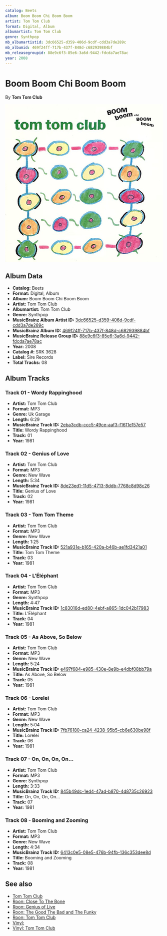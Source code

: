 ```yaml
---
catalog: Beets
album: Boom Boom Chi Boom Boom
artist: Tom Tom Club
format: Digital, Album
albumartist: Tom Tom Club
genre: Synthpop
mb_albumartistid: 3dc66525-d359-406d-9cdf-cdd3a7de289c
mb_albumid: 469f24ff-717b-437f-848d-c682939884bf
mb_releasegroupid: 88e9c6f3-85e6-3a6d-9442-fdcda7ae78ac
year: 2008
---
```


# Boom Boom Chi Boom Boom

By **Tom Tom Club**

![](../../assets/beetscovers/Tom_Tom_Club-Boom_Boom_Chi_Boom_Boom.jpg)

## Album Data

- **Catalog:** Beets
- **Format:** Digital, Album
- **Album:** Boom Boom Chi Boom Boom
- **Artist:** Tom Tom Club
- **Albumartist:** Tom Tom Club
- **Genre:** Synthpop
- **MusicBrainz Album Artist ID:** [3dc66525-d359-406d-9cdf-cdd3a7de289c](https://musicbrainz.org/artist/3dc66525-d359-406d-9cdf-cdd3a7de289c)
- **MusicBrainz Album ID:** [469f24ff-717b-437f-848d-c682939884bf](https://musicbrainz.org/release/469f24ff-717b-437f-848d-c682939884bf)
- **MusicBrainz Release Group ID:** [88e9c6f3-85e6-3a6d-9442-fdcda7ae78ac](https://musicbrainz.org/release-group/88e9c6f3-85e6-3a6d-9442-fdcda7ae78ac)
- **Year:** 2008
- **Catalog #:** SRK 3628
- **Label:** Sire Records
- **Total Tracks:** 08

## Album Tracks

### Track 01 - Wordy Rappinghood

- **Artist:** Tom Tom Club
- **Format:** MP3
- **Genre:** Uk Garage
- **Length:** 6:29
- **MusicBrainz Track ID:** [2eba3cdb-ccc5-49ce-aaf3-f1611e157e57](https://musicbrainz.org/recording/2eba3cdb-ccc5-49ce-aaf3-f1611e157e57)
- **Title:** Wordy Rappinghood
- **Track:** 01
- **Year:** 1981

### Track 02 - Genius of Love

- **Artist:** Tom Tom Club
- **Format:** MP3
- **Genre:** New Wave
- **Length:** 5:34
- **MusicBrainz Track ID:** [8de23ed1-11d5-4713-8ddb-7768c8d98c26](https://musicbrainz.org/recording/8de23ed1-11d5-4713-8ddb-7768c8d98c26)
- **Title:** Genius of Love
- **Track:** 02
- **Year:** 1981

### Track 03 - Tom Tom Theme

- **Artist:** Tom Tom Club
- **Format:** MP3
- **Genre:** New Wave
- **Length:** 1:25
- **MusicBrainz Track ID:** [521a931e-b165-420a-b46b-ae1fd3421a01](https://musicbrainz.org/recording/521a931e-b165-420a-b46b-ae1fd3421a01)
- **Title:** Tom Tom Theme
- **Track:** 03
- **Year:** 1981

### Track 04 - L’Éléphant

- **Artist:** Tom Tom Club
- **Format:** MP3
- **Genre:** Synthpop
- **Length:** 4:47
- **MusicBrainz Track ID:** [1c83016d-ed80-4ebf-a865-1dc042b17983](https://musicbrainz.org/recording/1c83016d-ed80-4ebf-a865-1dc042b17983)
- **Title:** L’Éléphant
- **Track:** 04
- **Year:** 1981

### Track 05 - As Above, So Below

- **Artist:** Tom Tom Club
- **Format:** MP3
- **Genre:** New Wave
- **Length:** 5:24
- **MusicBrainz Track ID:** [e497f684-e985-430e-8e9b-e4dbf08bb79a](https://musicbrainz.org/recording/e497f684-e985-430e-8e9b-e4dbf08bb79a)
- **Title:** As Above, So Below
- **Track:** 05
- **Year:** 1981

### Track 06 - Lorelei

- **Artist:** Tom Tom Club
- **Format:** MP3
- **Genre:** New Wave
- **Length:** 5:04
- **MusicBrainz Track ID:** [7fb76180-ca24-4238-95b5-cb6e630be98f](https://musicbrainz.org/recording/7fb76180-ca24-4238-95b5-cb6e630be98f)
- **Title:** Lorelei
- **Track:** 06
- **Year:** 1981

### Track 07 - On, On, On, On…

- **Artist:** Tom Tom Club
- **Format:** MP3
- **Genre:** Synthpop
- **Length:** 3:33
- **MusicBrainz Track ID:** [845b49dc-1ed4-47ad-b870-4d8735c26923](https://musicbrainz.org/recording/845b49dc-1ed4-47ad-b870-4d8735c26923)
- **Title:** On, On, On, On…
- **Track:** 07
- **Year:** 1981

### Track 08 - Booming and Zooming

- **Artist:** Tom Tom Club
- **Format:** MP3
- **Genre:** New Wave
- **Length:** 4:34
- **MusicBrainz Track ID:** [6413c0e5-08e5-476b-94fb-136c353dee8d](https://musicbrainz.org/recording/6413c0e5-08e5-476b-94fb-136c353dee8d)
- **Title:** Booming and Zooming
- **Track:** 08
- **Year:** 1981


## See also

- [Tom Tom Club](Tom_Tom_Club.md)
- [Roon: Close To The Bone](../../Roon/Tom_Tom_Club/Close_To_The_Bone.md)
- [Roon: Genius of Live](../../Roon/Tom_Tom_Club/Genius_of_Live.md)
- [Roon: The Good The Bad and The Funky](../../Roon/Tom_Tom_Club/The_Good_The_Bad_and_The_Funky.md)
- [Roon: Tom Tom Club](../../Roon/Tom_Tom_Club/Tom_Tom_Club.md)
- [Vinyl: ](../../Vinyl/Tom_Tom_Club/Tom_Tom_Club_index.md)
- [Vinyl: Tom Tom Club](../../Vinyl/Tom_Tom_Club/Tom_Tom_Club.md)

